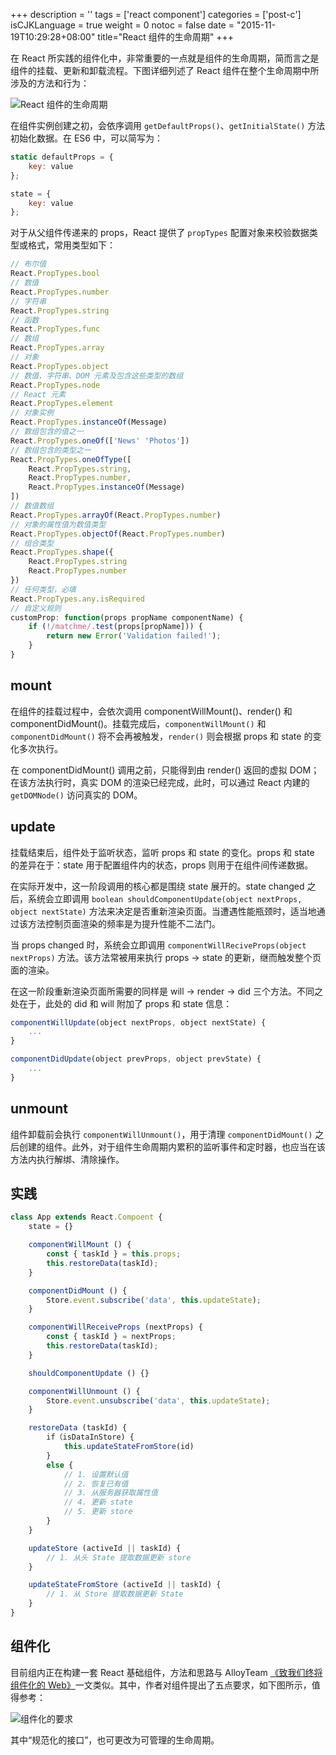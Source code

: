+++
description = ''
tags = ['react component']
categories = ['post-c']
isCJKLanguage = true
weight = 0
notoc = false
date = "2015-11-19T10:29:28+08:00"
title="React 组件的生命周期"
+++

在 React 所实践的组件化中，非常重要的一点就是组件的生命周期，简而言之是组件的挂载、更新和卸载流程。下图详细列述了 React 组件在整个生命周期中所涉及的方法和行为：

![React 组件的生命周期](/img/react-lifecycle.png)

<!-- more -->

在组件实例创建之初，会依序调用 `getDefaultProps()`、`getInitialState()` 方法初始化数据。在 ES6 中，可以简写为：

```js
static defaultProps = {
    key: value
};

state = {
    key: value
};
```

对于从父组件传递来的 props，React 提供了 `propTypes` 配置对象来校验数据类型或格式，常用类型如下：

```js
// 布尔值
React.PropTypes.bool                              
// 数值
React.PropTypes.number                            
// 字符串
React.PropTypes.string                            
// 函数
React.PropTypes.func                              
// 数组
React.PropTypes.array                             
// 对象
React.PropTypes.object                            
// 数值、字符串、DOM 元素及包含这些类型的数组
React.PropTypes.node                              
// React 元素
React.PropTypes.element                           
// 对象实例
React.PropTypes.instanceOf(Message)               
// 数组包含的值之一
React.PropTypes.oneOf(['News' 'Photos'])          
// 数组包含的类型之一
React.PropTypes.oneOfType([                       
    React.PropTypes.string,         
    React.PropTypes.number,         
    React.PropTypes.instanceOf(Message)                                  
])                                               
// 数值数组
React.PropTypes.arrayOf(React.PropTypes.number)   
// 对象的属性值为数值类型
React.PropTypes.objectOf(React.PropTypes.number)  
// 组合类型
React.PropTypes.shape({                           
    React.PropTypes.string                                   
    React.PropTypes.number                                   
})                                                 
// 任何类型，必填
React.PropTypes.any.isRequired                    
// 自定义规则
customProp: function(props propName componentName) {
    if (!/matchme/.test(props[propName])) {
        return new Error('Validation failed!');
    }
}
```

## mount

在组件的挂载过程中，会依次调用 componentWillMount()、render() 和 componentDidMount()。挂载完成后，`componentWillMount()` 和 `componentDidMount()` 将不会再被触发，`render()` 则会根据 props 和 state 的变化多次执行。

在 componentDidMount() 调用之前，只能得到由 render() 返回的虚拟 DOM；在该方法执行时，真实 DOM 的渲染已经完成，此时，可以通过 React 内建的 `getDOMNode()` 访问真实的 DOM。

## update

挂载结束后，组件处于监听状态，监听 props 和 state 的变化。props 和 state 的差异在于：state 用于配置组件内的状态，props 则用于在组件间传递数据。

在实际开发中，这一阶段调用的核心都是围绕 state 展开的。state changed 之后，系统会立即调用 `boolean shouldComponentUpdate(object nextProps, object nextState)` 方法来决定是否重新渲染页面。当遭遇性能瓶颈时，适当地通过该方法控制页面渲染的频率是为提升性能不二法门。

当 props changed 时，系统会立即调用 `componentWillReciveProps(object nextProps)` 方法。该方法常被用来执行 props -> state 的更新，继而触发整个页面的渲染。

在这一阶段重新渲染页面所需要的同样是 will -> render -> did 三个方法。不同之处在于，此处的 did 和 will 附加了 props 和 state 信息：

```js
componentWillUpdate(object nextProps, object nextState) {
    ...
}

componentDidUpdate(object prevProps, object prevState) {
    ...
}
```

## unmount

组件卸载前会执行 `componentWillUnmount()`，用于清理 `componentDidMount()` 之后创建的组件。此外，对于组件生命周期内累积的监听事件和定时器，也应当在该方法内执行解绑、清除操作。

## 实践

```js
class App extends React.Compoent {
    state = {}

    componentWillMount () {
        const { taskId } = this.props;
        this.restoreData(taskId);
    }

    componentDidMount () {
        Store.event.subscribe('data', this.updateState);
    }

    componentWillReceiveProps (nextProps) {
        const { taskId } = nextProps;
        this.restoreData(taskId);
    }

    shouldComponentUpdate () {}

    componentWillUnmount () {
        Store.event.unsubscribe('data', this.updateState);
    }

    restoreData (taskId) {
        if（isDataInStore) {
            this.updateStateFromStore(id)
        }
        else {
            // 1. 设置默认值
            // 2. 恢复已有值
            // 3. 从服务器获取属性值
            // 4. 更新 state
            // 5. 更新 store
        }
    }

    updateStore (activeId || taskId) {
        // 1. 从头 State 提取数据更新 store
    }

    updateStateFromStore (activeId || taskId) {
        // 1. 从 Store 提取数据更新 State
    }
}
```

## 组件化

目前组内正在构建一套 React 基础组件，方法和思路与 AlloyTeam [《致我们终将组件化的 Web》](http://www.alloyteam.com/2015/11/we-will-be-componentized-web-long-text/)一文类似。其中，作者对组件提出了五点要求，如下图所示，值得参考：

![组件化的要求](/img/react-component.png)

其中“规范化的接口”，也可更改为可管理的生命周期。
